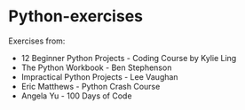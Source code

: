 # Python-exercises

Exercises from:
- 12 Beginner Python Projects - Coding Course by Kylie Ling
- The Python Workbook - Ben Stephenson
- Impractical Python Projects - Lee Vaughan
- Eric Matthews - Python Crash Course
- Angela Yu - 100 Days of Code

